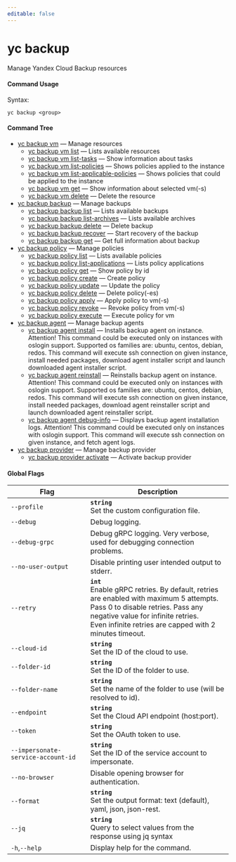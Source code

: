 ```yaml
---
editable: false
---
```


# yc backup

Manage Yandex Cloud Backup resources

#### Command Usage

Syntax: 

`yc backup <group>`

#### Command Tree

- [yc backup vm](vm/index.md) — Manage resources
	- [yc backup vm list](vm/list.md) — Lists available resources
	- [yc backup vm list-tasks](vm/list-tasks.md) — Show information about tasks
	- [yc backup vm list-policies](vm/list-policies.md) — Shows policies applied to the instance
	- [yc backup vm list-applicable-policies](vm/list-applicable-policies.md) — Shows policies that could be applied to the instance
	- [yc backup vm get](vm/get.md) — Show information about selected vm(-s)
	- [yc backup vm delete](vm/delete.md) — Delete the resource
- [yc backup backup](backup/index.md) — Manage backups
	- [yc backup backup list](backup/list.md) — Lists available backups
	- [yc backup backup list-archives](backup/list-archives.md) — Lists available archives
	- [yc backup backup delete](backup/delete.md) — Delete backup
	- [yc backup backup recover](backup/recover.md) — Start recovery of the backup
	- [yc backup backup get](backup/get.md) — Get full information about backup
- [yc backup policy](policy/index.md) — Manage policies
	- [yc backup policy list](policy/list.md) — Lists available policies
	- [yc backup policy list-applications](policy/list-applications.md) — Lists policy applications
	- [yc backup policy get](policy/get.md) — Show policy by id
	- [yc backup policy create](policy/create.md) — Create policy
	- [yc backup policy update](policy/update.md) — Update the policy
	- [yc backup policy delete](policy/delete.md) — Delete policy(-es)
	- [yc backup policy apply](policy/apply.md) — Apply policy to vm(-s)
	- [yc backup policy revoke](policy/revoke.md) — Revoke policy from vm(-s)
	- [yc backup policy execute](policy/execute.md) — Execute policy for vm
- [yc backup agent](agent/index.md) — Manage backup agents
	- [yc backup agent install](agent/install.md) — Installs backup agent on instance. Attention! This command could be executed only on instances with oslogin support. Supported os families are: ubuntu, centos, debian, redos. This command will execute ssh connection on given instance, install needed packages, download agent installer script and launch downloaded agent installer script.
	- [yc backup agent reinstall](agent/reinstall.md) — Reinstalls backup agent on instance. Attention! This command could be executed only on instances with oslogin support. Supported os families are: ubuntu, centos, debian, redos. This command will execute ssh connection on given instance, install needed packages, download agent reinstaller script and launch downloaded agent reinstaller script.
	- [yc backup agent debug-info](agent/debug-info.md) — Displays backup agent installation logs. Attention! This command could be executed only on instances with oslogin support. This command will execute ssh connection on given instance, and fetch agent logs.
- [yc backup provider](provider/index.md) — Manage backup provider
	- [yc backup provider activate](provider/activate.md) — Activate backup provider

#### Global Flags

| Flag | Description |
|----|----|
|`--profile`|<b>`string`</b><br/>Set the custom configuration file.|
|`--debug`|Debug logging.|
|`--debug-grpc`|Debug gRPC logging. Very verbose, used for debugging connection problems.|
|`--no-user-output`|Disable printing user intended output to stderr.|
|`--retry`|<b>`int`</b><br/>Enable gRPC retries. By default, retries are enabled with maximum 5 attempts.<br/>Pass 0 to disable retries. Pass any negative value for infinite retries.<br/>Even infinite retries are capped with 2 minutes timeout.|
|`--cloud-id`|<b>`string`</b><br/>Set the ID of the cloud to use.|
|`--folder-id`|<b>`string`</b><br/>Set the ID of the folder to use.|
|`--folder-name`|<b>`string`</b><br/>Set the name of the folder to use (will be resolved to id).|
|`--endpoint`|<b>`string`</b><br/>Set the Cloud API endpoint (host:port).|
|`--token`|<b>`string`</b><br/>Set the OAuth token to use.|
|`--impersonate-service-account-id`|<b>`string`</b><br/>Set the ID of the service account to impersonate.|
|`--no-browser`|Disable opening browser for authentication.|
|`--format`|<b>`string`</b><br/>Set the output format: text (default), yaml, json, json-rest.|
|`--jq`|<b>`string`</b><br/>Query to select values from the response using jq syntax|
|`-h`,`--help`|Display help for the command.|

